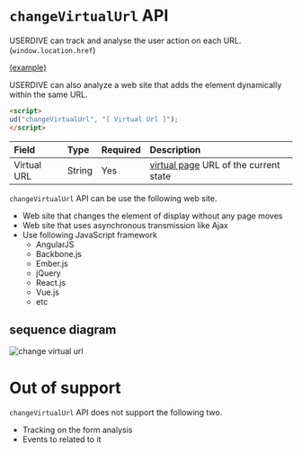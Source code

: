 # `changeVirtualUrl` API

USERDIVE can track and analyse the user action on each URL. (`window.location.href`)

[(example)](https://uncovertruth.github.io/examples/t/changevirtualurl.html)

USERDIVE can also analyze a web site that adds the element dynamically within the same URL.

```html
<script>
ud("changeVirtualUrl", "[ Virtual Url ]");
</script>
```

| Field       | Type   | Required | Description                                                            |
|:------------|:-------|:---------|:-----------------------------------------------------------------------|
| Virtual URL | String | Yes      | [ virtual page](../../../guide/snapshot.html) URL of the current state |

`changeVirtualUrl` API can be use the following web site.

- Web site that changes the element of display without any page moves
- Web site that uses asynchronous transmission like Ajax
- Use following JavaScript framework
    - AngularJS
    - Backbone.js
    - Ember.js
    - jQuery
    - React.js
    - Vue.js
    - etc

## sequence diagram

![change virtual url](./mmd/changevirtualurl.md.png)

# Out of support

`changeVirtualUrl` API does not support the following two.

- Tracking on the form analysis
- Events to related to it
